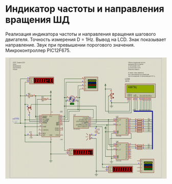 # Индикатор частоты и направления вращения ШД

Реализация индикатора частоты и направления вращения шагового двигателя. Точность измерения D = 1Hz. Вывод на LCD. Знак показывает направление. Звук при превышении порогового значения. Микроконтроллер PIC12F675.

![GIF](scheme.gif)
